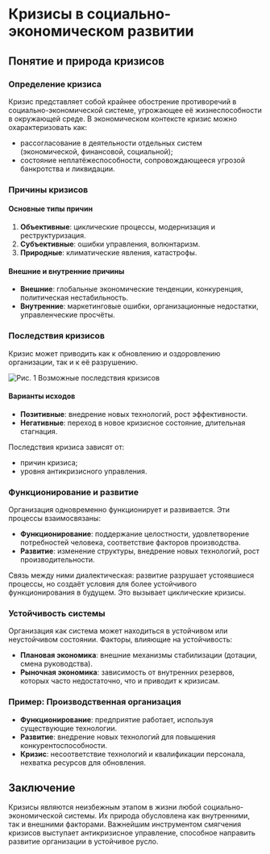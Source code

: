# Кризисы в социально-экономическом развитии

## Понятие и природа кризисов

### Определение кризиса

Кризис представляет собой крайнее обострение противоречий в социально-экономической системе, угрожающее её жизнеспособности в окружающей среде. В экономическом контексте кризис можно охарактеризовать как:

- рассогласование в деятельности отдельных систем (экономической, финансовой, социальной);
- состояние неплатёжеспособности, сопровождающееся угрозой банкротства и ликвидации.

### Причины кризисов

#### Основные типы причин

1. **Объективные**: циклические процессы, модернизация и реструктуризация.
2. **Субъективные**: ошибки управления, волюнтаризм.
3. **Природные**: климатические явления, катастрофы.

#### Внешние и внутренние причины

- **Внешние**: глобальные экономические тенденции, конкуренция, политическая нестабильность.
- **Внутренние**: маркетинговые ошибки, организационные недостатки, управленческие просчёты.

### Последствия кризисов

Кризис может приводить как к обновлению и оздоровлению организации, так и к её разрушению.

![Рис. 1 Возможные последствия кризисов](image.png)

#### Варианты исходов

- **Позитивные**: внедрение новых технологий, рост эффективности.
- **Негативные**: переход в новое кризисное состояние, длительная стагнация.

Последствия кризиса зависят от:

- причин кризиса;
- уровня антикризисного управления.

### Функционирование и развитие

Организация одновременно функционирует и развивается. Эти процессы взаимосвязаны:

- **Функционирование**: поддержание целостности, удовлетворение потребностей человека, соответствие факторов производства.
- **Развитие**: изменение структуры, внедрение новых технологий, рост производительности.

Связь между ними диалектическая: развитие разрушает устоявшиеся процессы, но создаёт условия для более устойчивого функционирования в будущем. Это вызывает циклические кризисы.

### Устойчивость системы

Организация как система может находиться в устойчивом или неустойчивом состоянии. Факторы, влияющие на устойчивость:

- **Плановая экономика**: внешние механизмы стабилизации (дотации, смена руководства).
- **Рыночная экономика**: зависимость от внутренних резервов, которых часто недостаточно, что и приводит к кризисам.

### Пример: Производственная организация

- **Функционирование**: предприятие работает, используя существующие технологии.
- **Развитие**: внедрение новых технологий для повышения конкурентоспособности.
- **Кризис**: несоответствие технологий и квалификации персонала, нехватка ресурсов для обновления.

## Заключение
Кризисы являются неизбежным этапом в жизни любой социально-экономической системы. Их природа обусловлена как внутренними, так и внешними факторами. Важнейшим инструментом смягчения кризисов выступает антикризисное управление, способное направить развитие организации в устойчивое русло.

